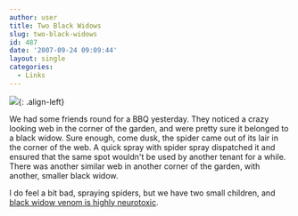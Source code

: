 ```yaml
---
author: user
title: Two Black Widows
slug: two-black-widows
id: 487
date: '2007-09-24 09:09:44'
layout: single
categories:
  - Links
---
```


[![](http://farm2.static.flickr.com/1429/1433847598_f9c70b5014_m.jpg)](http://www.flickr.com/photos/superpat/1433847598/ "photo sharing"){: .align-left}

We had some friends round for a BBQ yesterday. They noticed a crazy looking web in the corner of the garden, and were pretty sure it belonged to a black widow. Sure enough, come dusk, the spider came out of its lair in the corner of the web. A quick spray with spider spray dispatched it and ensured that the same spot wouldn't be used by another tenant for a while. There was another similar web in another corner of the garden, with another, smaller black widow.  

I do feel a bit bad, spraying spiders, but we have two small children, and [black widow venom is highly neurotoxic](http://ohioline.osu.edu/hyg-fact/2000/2061A.html).